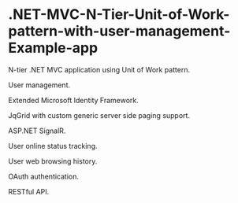 # .NET-MVC-N-Tier-Unit-of-Work-pattern-with-user-management-Example-app

N-tier .NET MVC application using Unit of Work pattern.

User management.

Extended Microsoft Identity Framework.

JqGrid with custom generic server side paging support.

ASP.NET SignalR.

User online status tracking.

User web browsing history.

OAuth authentication.

RESTful API.
